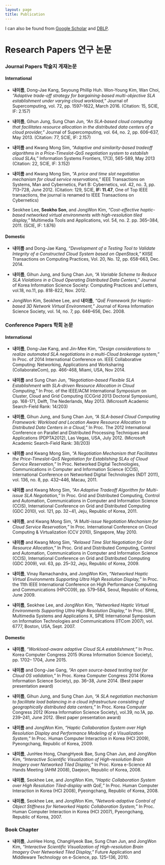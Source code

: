 ```yaml
---
layout: page
title: Publication
---
```



I can also be found from [Google Scholar](https://scholar.google.com/citations?user=seokhoson) and [DBLP](https://dblp.uni-trier.de/pers/hd/s/Son:Seokho).


# Research Papers 연구 논문

### Journal Papers 학술지 게재논문

#### International

- **내이름**, Dong-Jae Kang, Seyoung Phillip Huh. Won-Young Kim, Wan Choi, _“Adaptive trade-off strategy for bargaining-based multi-objective SLA establishment under varying cloud workload,”_ Journal of Supercomputing, vol. 72, pp. 1597–1622, March 2016. (Citation: 15, SCIE, IF: 2.157)

- **내이름**, Gihun Jung, Sung Chan Jun, _“An SLA-based cloud computing that facilitates resource allocation in the distributed data centers of a cloud provider,”_ Journal of Supercomputing, vol. 64, no. 2, pp. 606–637, May 2013. (Citation: 77, SCIE, IF: 2.157)

- **내이름** and Kwang Mong Sim, _“Adaptive and similarity-based tradeoff algorithms in a Price-Timeslot-QoS negotiation system to establish cloud SLAs,”_ Information Systems Frontiers, 17(3), 565-589, May 2013 (Citation: 22, SCIE, IF: 3.152)

- **내이름** and Kwang Mong Sim, _“A price and time slot negotiation mechanism for cloud service reservations,”_ IEEE Transactions on Systems, Man and Cybernetics, Part B: Cybernetics, vol. 42, no. 3, pp. 713–728, June 2012. (Citation: 129, SCIE, **IF: 11.47**, One of Top IEEE transactions, the journal is renamed to IEEE Transactions on Cybernetics)

- Seokhee Lee, **Seokho Son**, and JongWon Kim, _“Cost-effective haptic-based networked virtual environments with high-resolution tiled display,”_ Multimedia Tools and Applications, vol. 54, no. 2. pp. 365–384, 2011. (SCIE, IF: 1.876)

#### Domestic

- **내이름** and Dong-Jae Kang, _“Development of a Testing Tool to Validate Integrity of a Constructed Cloud System based on OpenStack,”_ KIISE Transactions on Computing Practices, Vol. 20, No. 12, pp. 658-663, Dec. 2014.

- **내이름**, Gihun Jung, and Sung Chan Jun, _“A Variable Scheme to Reduce SLA Violations in a Cloud Operating Distributed Data Centers,”_ Journal of Korea Information Science Society: Computing Practices and Letters, vol.18, no.11, pp. 818-822, Nov. 2012.

- JongWon Kim, Seokhee Lee, and **내이름**, _“QoE Framework for Haptic-based 3D Network Virtual Environment,”_ Journal of Korea Information Science Society, vol. 14, no. 7, pp. 646–656, Dec. 2008.


### Conference Papers 학회 논문

#### International

- **내이름**, Dong-Jae Kang, and Jin-Mee Kim, _“Design considerations to realize automated SLA negotiations in a multi-Cloud brokerage system,”_ In Proc. of 2014 International Conference on. IEEE Collaborative Computing: Networking, Applications and Worksharing (CollaborateCom), pp. 466-468, Miami, USA, Nov 2014.

- **내이름** and Sung Chan Jun, _"Negotiation-based Flexible SLA Establishment with SLA-driven Resource Allocation in Cloud Computing,"_ In Proc. of the IEEE/ACM International Symposium on Cluster, Cloud and Grid Computing (CCGrid 2013 Doctoral Symposium), pp. 168-171, Delft, The Nederlands, May 2013. (Microsoft Academic Search-Field Rank: 14/203)

- **내이름**, Gihun Jung, and Sung Chan Jun, _“A SLA-based Cloud Computing Framework: Workload and Location Aware Resource Allocation to Distributed Data Centers in a Cloud,”_ In Proc. The 2012 International Conference on Parallel and Distributed Processing Techniques and Applications (PDPTA2012), Las Vegas, USA, July 2012. (Microsoft Academic Search-Field Rank: 38/203)

- **내이름** and Kwang Mong Sim, _“A Negotiation Mechanism that Facilitates the Price-Timeslot-QoS Negotiation for Establishing SLAs of Cloud Service Reservation,”_ In Proc. Networked Digital Technologies, Communications in Computer and Information Science (CCIS), International Conference on Networked Digital Technologies (NDT 2011), vol. 136, no. 8, pp. 432–446, Macau, 2011.

- **내이름** and Kwang Mong Sim, _“An Adaptive Tradeoff Algorithm for Multi-issue SLA Negotiation,”_ In Proc. Grid and Distributed Computing, Control and Automation, Communications in Computer and Information Science (CCIS), International Conference on Grid and Distributed Computing (GDC 2010), vol. 121, pp. 32¬41, Jeju, Republic of Korea, 2011.

- **내이름**, and Kwang Mong Sim, _“A Multi-issue Negotiation Mechanism for Cloud Service Reservation,”_ In Proc. International Conference on Cloud Computing & Virtualization (CCV 2010), Singapore, May 2010.

- **내이름** and Kwang Mong Sim, _“Relaxed Time Slot Negotiation for Grid Resource Allocation,”_ In Proc. Grid and Distributed Computing, Control and Automation, Communications in Computer and Information Science (CCIS), International Conference on Grid and Distributed Computing (GDC 2009), vol. 63, pp. 25–32, Jeju, Republic of Korea, 2009.

- **내이름**, Vinay Ramachandra, and JongWon Kim, _“Networked Haptic Virtual Environments Supporting Ultra High Resolution Display,”_ In Proc. the 11th IEEE International Conference on High Performance Computing and Communications (HPCC09), pp. 579–584, Seoul, Republic of Korea, June 2009.

- **내이름**, Seokhee Lee, and JongWon Kim, _“Networked Haptic Virtual Environments Supporting Ultra High Resolution Display,”_ In Proc. SPIE, Multimedia Systems and Applications X, SPIE International Symposium on Information Technologies and Communications (ITCom 2007), vol. 6777, Boston, USA, Sept. 2007.

#### Domestic

- **내이름**, _“Workload-aware adaptive Cloud SLA establishment,”_ In Proc. Korea Computer Congress 2015 (Korea Information Science Society), pp. 1702– 1704, June 2015.

- **내이름** and Dong-Jae Gang, _“An open source-based testing tool for Cloud OS validation,”_ In Proc. Korea Computer Congress 2014 (Korea Information Science Society), pp. 36–38, June 2014. (Best paper presentation award)

- **내이름**, Gihun Jung, and Sung Chan Jun, _“A SLA negotiation mechanism to facilitate load balancing in a cloud infrastructure consisting of geographically distributed data centers,”_ In Proc. Korea Computer Congress 2012 (Korea Information Science Society), vol.39, no.1A, pp. 239–241, June 2012. (Best paper presentation award)

- **내이름** and JongWon Kim, _“Haptic Collaboration System over High Resolution Display and Performance Modeling of a Visualization System,”_ In Proc. Human Computer Interaction in Korea (HCI 2009), Pyeongchang, Republic of Korea, 2009.

- **내이름**, JunHee Hong, ChangHyeok Bae, Sung Chan Jun, and JongWon Kim, _“Interactive Scientific Visualization of High-resolution Brain Imagery over Networked Tiled Display,”_ In Proc. Korea e-Science All Hands Meeting (AHM 2008), Daejeon, Republic of Korea, 2008.

- **내이름**, Seokhee Lee, and JongWon Kim, _“Haptic Collaboration System over High Resolution Tiled-display with QoE,”_ In Proc. Human Computer Interaction in Korea (HCI 2008), Pyeongchang, Republic of Korea, 2008.

- **내이름**, Seokhee Lee, and JongWon Kim, _“Network-adaptive Control of Object Stiffness for Networked Haptic Collaboration System,”_ In Proc. Human Computer Interaction in Korea (HCI 2007), Pyeongchang, Republic of Korea, 2007.


### Book Chapter

- **내이름**, JunHee Hong, ChangHyeok Bae, Sung Chan Jun, and JongWon Kim, _“Interactive Scientific Visualization of High-resolution Brain Imagery Over Networked Tiled Display,”_ Future Application and Middleware Technology on e-Science, pp. 125–136, 2010.
